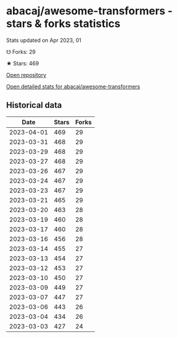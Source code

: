 # abacaj/awesome-transformers - stars & forks statistics

Stats updated on Apr 2023, 01

☋ Forks: 29

★ Stars: 469

[Open repository](https://github.com/abacaj/awesome-transformers)

[Open detailed stats for abacaj/awesome-transformers](https://reviewgithub.com/rep/abacaj/awesome-transformers)

## Historical data
| Date | Stars | Forks |
|------|-------|-------|
| 2023-04-01 | 469 | 29 | 
| 2023-03-31 | 468 | 29 | 
| 2023-03-29 | 468 | 29 | 
| 2023-03-27 | 468 | 29 | 
| 2023-03-26 | 467 | 29 | 
| 2023-03-24 | 467 | 29 | 
| 2023-03-23 | 467 | 29 | 
| 2023-03-21 | 465 | 29 | 
| 2023-03-20 | 463 | 28 | 
| 2023-03-19 | 460 | 28 | 
| 2023-03-17 | 460 | 28 | 
| 2023-03-16 | 456 | 28 | 
| 2023-03-14 | 455 | 27 | 
| 2023-03-13 | 454 | 27 | 
| 2023-03-12 | 453 | 27 | 
| 2023-03-10 | 450 | 27 | 
| 2023-03-09 | 449 | 27 | 
| 2023-03-07 | 447 | 27 | 
| 2023-03-06 | 443 | 26 | 
| 2023-03-04 | 434 | 26 | 
| 2023-03-03 | 427 | 24 | 

